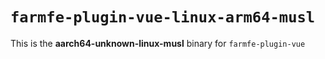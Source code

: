# `farmfe-plugin-vue-linux-arm64-musl`

This is the **aarch64-unknown-linux-musl** binary for `farmfe-plugin-vue`

